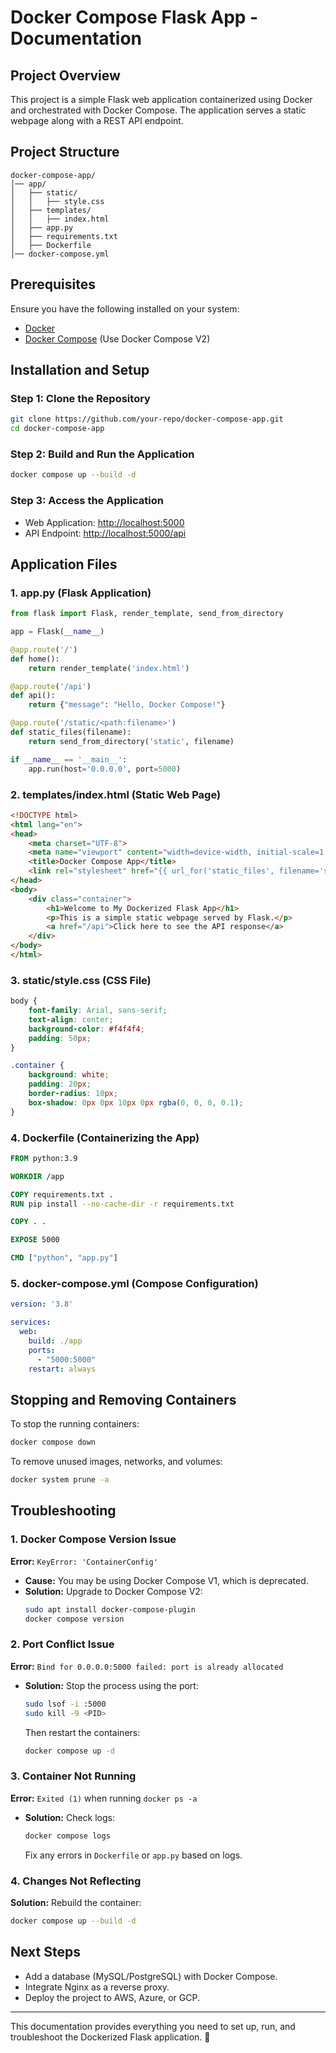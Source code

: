 # Docker Compose Flask App - Documentation

## **Project Overview**
This project is a simple Flask web application containerized using Docker and orchestrated with Docker Compose. The application serves a static webpage along with a REST API endpoint.

## **Project Structure**
```
docker-compose-app/
│── app/
│   ├── static/
│   │   ├── style.css
│   ├── templates/
│   │   ├── index.html
│   ├── app.py
│   ├── requirements.txt
│   ├── Dockerfile
│── docker-compose.yml
```

## **Prerequisites**
Ensure you have the following installed on your system:
- [Docker](https://docs.docker.com/get-docker/)
- [Docker Compose](https://docs.docker.com/compose/install/) (Use Docker Compose V2)

## **Installation and Setup**

### **Step 1: Clone the Repository**
```sh
git clone https://github.com/your-repo/docker-compose-app.git
cd docker-compose-app
```

### **Step 2: Build and Run the Application**
```sh
docker compose up --build -d
```

### **Step 3: Access the Application**
- Web Application: [http://localhost:5000](http://localhost:5000)
- API Endpoint: [http://localhost:5000/api](http://localhost:5000/api)

## **Application Files**

### **1. app.py (Flask Application)**
```python
from flask import Flask, render_template, send_from_directory

app = Flask(__name__)

@app.route('/')
def home():
    return render_template('index.html')

@app.route('/api')
def api():
    return {"message": "Hello, Docker Compose!"}

@app.route('/static/<path:filename>')
def static_files(filename):
    return send_from_directory('static', filename)

if __name__ == '__main__':
    app.run(host='0.0.0.0', port=5000)
```

### **2. templates/index.html (Static Web Page)**
```html
<!DOCTYPE html>
<html lang="en">
<head>
    <meta charset="UTF-8">
    <meta name="viewport" content="width=device-width, initial-scale=1.0">
    <title>Docker Compose App</title>
    <link rel="stylesheet" href="{{ url_for('static_files', filename='style.css') }}">
</head>
<body>
    <div class="container">
        <h1>Welcome to My Dockerized Flask App</h1>
        <p>This is a simple static webpage served by Flask.</p>
        <a href="/api">Click here to see the API response</a>
    </div>
</body>
</html>
```

### **3. static/style.css (CSS File)**
```css
body {
    font-family: Arial, sans-serif;
    text-align: center;
    background-color: #f4f4f4;
    padding: 50px;
}

.container {
    background: white;
    padding: 20px;
    border-radius: 10px;
    box-shadow: 0px 0px 10px 0px rgba(0, 0, 0, 0.1);
}
```

### **4. Dockerfile (Containerizing the App)**
```dockerfile
FROM python:3.9

WORKDIR /app

COPY requirements.txt .
RUN pip install --no-cache-dir -r requirements.txt

COPY . .

EXPOSE 5000

CMD ["python", "app.py"]
```

### **5. docker-compose.yml (Compose Configuration)**
```yaml
version: '3.8'

services:
  web:
    build: ./app
    ports:
      - "5000:5000"
    restart: always
```

## **Stopping and Removing Containers**
To stop the running containers:
```sh
docker compose down
```

To remove unused images, networks, and volumes:
```sh
docker system prune -a
```

## **Troubleshooting**

### **1. Docker Compose Version Issue**
**Error:** `KeyError: 'ContainerConfig'`
- **Cause:** You may be using Docker Compose V1, which is deprecated.
- **Solution:** Upgrade to Docker Compose V2:
  ```sh
  sudo apt install docker-compose-plugin
  docker compose version
  ```

### **2. Port Conflict Issue**
**Error:** `Bind for 0.0.0.0:5000 failed: port is already allocated`
- **Solution:** Stop the process using the port:
  ```sh
  sudo lsof -i :5000
  sudo kill -9 <PID>
  ```
  Then restart the containers:
  ```sh
  docker compose up -d
  ```

### **3. Container Not Running**
**Error:** `Exited (1)` when running `docker ps -a`
- **Solution:** Check logs:
  ```sh
  docker compose logs
  ```
  Fix any errors in `Dockerfile` or `app.py` based on logs.

### **4. Changes Not Reflecting**
**Solution:** Rebuild the container:
```sh
docker compose up --build -d
```

## **Next Steps**
- Add a database (MySQL/PostgreSQL) with Docker Compose.
- Integrate Nginx as a reverse proxy.
- Deploy the project to AWS, Azure, or GCP.

---
This documentation provides everything you need to set up, run, and troubleshoot the Dockerized Flask application. 🚀


